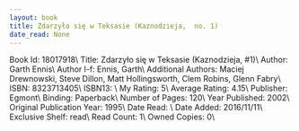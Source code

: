 ```yaml
---
layout: book
title: Zdarzyło się w Teksasie (Kaznodzieja,  no. 1)
date_read: None
---
```


Book Id: 18017918\ 
Title: Zdarzyło się w Teksasie (Kaznodzieja, #1)\ 
Author: Garth Ennis\ 
Author l-f: Ennis, Garth\ 
Additional Authors: Maciej Drewnowski, Steve Dillon, Matt Hollingsworth, Clem Robins, Glenn Fabry\ 
ISBN: 8323713405\ 
ISBN13: \ 
My Rating: 5\ 
Average Rating: 4.15\ 
Publisher: Egmont\ 
Binding: Paperback\ 
Number of Pages: 120\ 
Year Published: 2002\ 
Original Publication Year: 1995\ 
Date Read: \ 
Date Added: 2016/11/11\ 
Exclusive Shelf: read\ 
Read Count: 1\ 
Owned Copies: 0\ 

